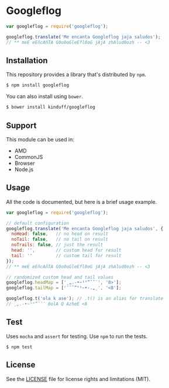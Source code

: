 # Googleflog

```js
var googleflog = require('googleflog');

googleflog.translate('Me encanta Googleflog jaja saludos');
// ** meE eEñcAñTA G0o0oGleEfl0oG jAjA zhAlud0ozh -- <3
```

## Installation
This repository provides a library that's distributed by `npm`.

```bash
$ npm install googleflog
```

You can also install using `bower`.

```bash
$ bower install kinduff/googleflog
```

## Support
This module can be used in:
- AMD
- CommonJS
- Browser
- Node.js

## Usage
All the code is documented, but here is a brief usage example.

```js
var googleflog = require('googleflog');

// default configuration
googleflog.translate('Me encanta Googleflog jaja saludos', {
  noHead: false,   // no head on result
  noTail: false,   // no tail on result
  noTrails: false, // just the result
  head: '',        // custom head for result
  tail: ''         // custom tail for result
});
// ** meE eEñcAñTA G0o0oGleEfl0oG jAjA zhAlud0ozh -- <3

// randomized custom head and tail values
googleflog.headMap = ['¸„.-•~¹°”ˆ˜¨', '8>'];
googleflog.tailMap = ['¨˜ˆ”°¹~•-.„¸', '<8'];

googleflog.t('ola k ase'); // .t() is an alias for translate
// ¸„.-•~¹°”ˆ˜¨ 0olA Q AzheE <8
```

## Test
Uses `mocha` and `assert` for testing. Use `npm` to run the tests.

```
$ npm test
```

## License
See the [LICENSE](LICENSE.md) file for license rights and limitations (MIT).
